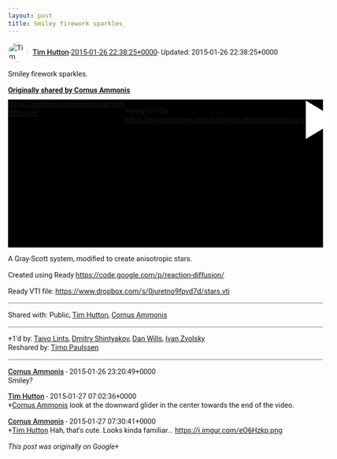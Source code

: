 ```yaml
---
layout: post
title: Smiley firework sparkles_
---
```


<html><head><meta charset="utf-8"><title>Smiley firework sparkles.</title><style>body {font: 11pt Roboto, Arial, sans-serif; max-width: 640px; margin: 24px;}.author-photo {border-radius: 50%; margin-right: 10px; width: 40px;}.author {font-weight: 500;}.main-content {margin: 15px 0 15px;}.post-title {font-weight: bold;}.location {display: block; margin-top: 15px;}.location img {float: left; margin-right: 5px; width: 20px;}.media-link {display: inline-block; max-width: 100%; vertical-align: top;}.media-link p {margin-top: 5px; max-height: 4em; overflow: scroll;}.media {max-height: 100vh; max-width: 100%;}.video-placeholder {background: black; display: flex; height: 300px; max-width: 100%; width: 640px;}.play-icon {border-bottom: 30px solid transparent; border-left: 50px solid white; border-top: 30px solid transparent; color: white; margin: auto;}.album {max-height: 800px; overflow: scroll; width: calc(100vw - 48px);}.album .media-link {margin-right: 5px; max-width: 250px;}.album .media {max-height: 250px;}.link-embed {border-top: 1px solid lightgrey; display: block; margin-top: 20px;}.link-embed img {max-width: 100%;}.inline-link-embed {display: block;}.inline-link-embed img {vertical-align: middle;}.link-title {display: inline-block; font-size: medium; font-weight: 300; padding-left: 1em;}.reshare-attribution {display: block; font-weight: bold; margin-bottom: 10px;}.poll-image {margin-bottom: 5px; max-height: 300px; max-width: 500px;}.poll-choice {align-items: center; display: flex; margin-bottom: 5px; max-width: 500px;}.poll-choice-percentage {background-color: lightblue; height: 100%; left: 0; position: absolute; z-index: -1;}.poll-choice-selected {margin-right: 5px;}.poll-choice-results {border: 1px solid lightgray; border-radius: 5px; display: flex; line-height: 40px; overflow: hidden; padding: 0 8px; position: relative;}.poll-choice-results, .poll-choice-description {flex-grow: 1; margin-right: 10px;}.poll-choice-image {width: 100%;}.poll-choice-image, .poll-choice-image img {max-height: 40px; max-width: 100px;}.poll-choice-votes {max-height: 100px; overflow: auto;}.plus-entity-embed {color: black; display: block; text-decoration: none;}.plus-entity-embed-cover-photo {max-height: 300px; max-width: 100%;}.plus-entity-embed-info {padding: 0 1em 1em;}.plus-entity-embed-info h2 {font-weight: 500; margin: 10px 0;}.plus-entity-embed-info p {font-size: small; margin: 0;}.collection-owner-avatar {border-radius: 50%; border: 2px solid white; height: 40px; margin-top: -22px;}.visibility {padding: 1em 0; border-top: 1px solid grey;}.post-activity {padding: 1em 0; border-top: 1px solid grey;}.comments {border-top: 1px solid gray; padding-top: 1em;}.comment + .comment {margin-top: 1em;}.comment .media-link, .comment .inline-link-embed {margin-top: 5px;}</style></head><body><div style="margin-bottom:1em;"><div style="display:flex; align-items:center"><img class="author-photo" src="https://lh4.googleusercontent.com/-epo4ZZKNqEw/AAAAAAAAAAI/AAAAAAAAVSU/qu3LpcHEnoQ/s64-c/photo.jpg" alt="Tim Hutton"><a href="https://plus.google.com/+TimHutton" target="_blank" class="author">Tim Hutton</a> - <a target="_blank" href="https://plus.google.com/+TimHutton/posts/R4TCVPEc7x9">2015-01-26 22:38:25+0000</a><span> - Updated: 2015-01-26 22:38:25+0000</span></div><div class="main-content">Smiley firework sparkles.</div><div><a target="_blank" href="https://plus.google.com/+CornusAmmonis/posts/b4eKTtLSHxL" class="reshare-attribution">Originally shared by Cornus Ammonis</a><a href="https://www.youtube.com/watch?v=bF07OsT-g_o&amp;feature=autoshare" target="_blank" class="media-link"><div class="video-placeholder" title="A Gray-Scott system, modified to create anisotropic stars.



Created using Ready https://code.google.com/p/reaction-diffusion/

Ready VTI file: https://www.dropbox.com/s/0juretno9fpvd7d/stars.vti"><span class="play-icon"></span></div><p>A Gray-Scott system, modified to create anisotropic stars.



Created using Ready https://code.google.com/p/reaction-diffusion/

Ready VTI file: https://www.dropbox.com/s/0juretno9fpvd7d/stars.vti</p></a></div></div><div class="visibility">Shared with: Public, <a href="https://plus.google.com/110214848059767137292">Tim Hutton</a>, <a href="https://plus.google.com/109972073847930001053">Cornus Ammonis</a></div><div class="post-activity"><div class="plus-oners">+1'd by: <a href="https://plus.google.com/+TaivoLints">Taivo Lints</a>, <a href="https://plus.google.com/116542359168957860292">Dmitry Shintyakov</a>, <a href="https://plus.google.com/+DanWills">Dan Wills</a>, <a href="https://plus.google.com/110973063220214963934">Ivan Zvolsky</a></div><div class="resharers">Reshared by: <a href="https://plus.google.com/+TimoPaulssen">Timo Paulssen</a></div></div><div class="comments"><div class="comment"><a target="_blank" href="https://plus.google.com/+CornusAmmonis" class="author">Cornus Ammonis</a><span class="time"> - 2015-01-26 23:20:49+0000</span><div class="comment-content">Smiley?</div></div><div class="comment"><a target="_blank" href="https://plus.google.com/+TimHutton" class="author">Tim Hutton</a><span class="time"> - 2015-01-27 07:02:36+0000</span><div class="comment-content"><span class="proflinkWrapper"><span class="proflinkPrefix">+</span><a class="proflink bidi_isolate" href="https://plus.google.com/109972073847930001053" oid="109972073847930001053" >Cornus Ammonis</a></span> look at the downward glider in the center towards the end of the video.</div></div><div class="comment"><a target="_blank" href="https://plus.google.com/+CornusAmmonis" class="author">Cornus Ammonis</a><span class="time"> - 2015-01-27 07:30:41+0000</span><div class="comment-content"><span class="proflinkWrapper"><span class="proflinkPrefix">+</span><a class="proflink bidi_isolate" href="https://plus.google.com/110214848059767137292" oid="110214848059767137292" >Tim Hutton</a></span> Hah, that&#39;s cute. Looks kinda familiar... <a rel="nofollow" target="_blank" href="https://i.imgur.com/eO6Hzkp.png" class="ot-anchor bidi_isolate" jslog="10929; track:click" dir="ltr">https://i.imgur.com/eO6Hzkp.png</a></div></div></div></body></html>

<i>This post was originally on Google+</i>